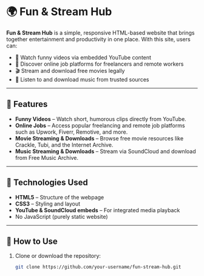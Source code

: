 # 🌍 Fun & Stream Hub

**Fun & Stream Hub** is a simple, responsive HTML-based website that brings together entertainment and productivity in one place. With this site, users can:

- 🎥 Watch funny videos via embedded YouTube content
- 💼 Discover online job platforms for freelancers and remote workers
- 🎬 Stream and download free movies legally
- 🎵 Listen to and download music from trusted sources

---

## 🚀 Features

- **Funny Videos** – Watch short, humorous clips directly from YouTube.
- **Online Jobs** – Access popular freelancing and remote job platforms such as Upwork, Fiverr, Remotive, and more.
- **Movie Streaming & Downloads** – Browse free movie resources like Crackle, Tubi, and the Internet Archive.
- **Music Streaming & Downloads** – Stream via SoundCloud and download from Free Music Archive.

---

## 🧪 Technologies Used

- **HTML5** – Structure of the webpage
- **CSS3** – Styling and layout
- **YouTube & SoundCloud embeds** – For integrated media playback
- No JavaScript (purely static website)

---

## 📁 How to Use

1. Clone or download the repository:

   ```bash
   git clone https://github.com/your-username/fun-stream-hub.git
